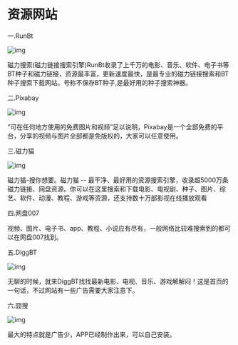 # 资源网站

一.RunBt

![img](http://zxpic.imtt.qq.com/zxpic_imtt/2019/05/17/1230/originalimage/123627_716948188_3_640_362.jpg)

磁力搜索(磁力链接搜索引擎)RunBt收录了上千万的电影、音乐、软件、电子书等BT种子和磁力链接，资源最丰富，更新速度最快，是最专业的磁力链接搜索和BT种子搜索下载网站。号称不保存BT种子,是最好用的种子搜索神器。

二.Pixabay

![img](http://zxpic.imtt.qq.com/zxpic_imtt/2019/05/17/1230/originalimage/123627_716948188_4_840_540.jpg)

“可在任何地方使用的免费图片和视频”足以说明，Pixabay是一个全部免费的平台，分享的视频与图片全部都是免版权的，大家可以任意使用。

三.磁力猫

![img](http://zxpic.imtt.qq.com/zxpic_imtt/2019/05/17/1230/originalimage/123628_716948188_5_640_360.jpg)

磁力猫-搜你想要。磁力猫 -- 最干净、最好用的资源搜索引擎，收录超5000万条磁力链接、网盘资源。你可以在这里搜索和下载电影、电视剧、种子、图片、综艺、软件、动漫、教程、游戏等资源，还支持数十万部影视在线播放观看

四.网盘007

视频、图片、电子书、app、教程、小说应有尽有，一般网络比较难搜索到的都可以在网盘007找到。

五.DiggBT

![img](http://zxpic.imtt.qq.com/zxpic_imtt/2019/05/17/1230/originalimage/123628_716948188_6_640_324.jpg)

无聊的时候，就来DiggBT找找最新电影、电视、音乐、游戏解解闷！这是首页的一句话，不过网站有一些广告需要大家注意下。

六.囧搜

![img](http://zxpic.imtt.qq.com/zxpic_imtt/2019/05/17/1230/originalimage/123628_716948188_7_640_313.jpg)

最大的特点就是广告少，APP已经制作出来，可以自己安装。